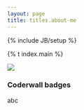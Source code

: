 ```yaml
---
layout: page
title: titles.about-me
---
```

{% include JB/setup %}

<p>{% t index.main %}</p>
<p><img src="http://2.gravatar.com/avatar/5cac784a074b86d771fe768274f6860c?size=400px" class="picture"></p>

### Coderwall badges
<div id="coderwall"></div>
abc

